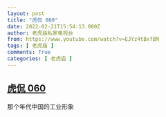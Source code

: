 ```yaml
---
layout: post
title: "虎侃 060"
date: 2022-02-21T15:54:13.000Z
author: 老虎庙私家电视台
from: https://www.youtube.com/watch?v=EJYz4tBxfBM
tags: [ 老虎庙 ]
comments: True
categories: [ 老虎庙 ]
---
```

<!--1645458853000-->
[虎侃 060](https://www.youtube.com/watch?v=EJYz4tBxfBM)
------

<div>
那个年代中国的工业形象
</div>
